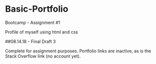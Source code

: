 # Basic-Portfolio
Bootcamp - Assignment #1

Profile of myself using html and css

##08.14.18 - Final Draft 3

Complete for assignment purposes.  Portfolio links are inactive, as is the Stack Overflow link (no account yet).



